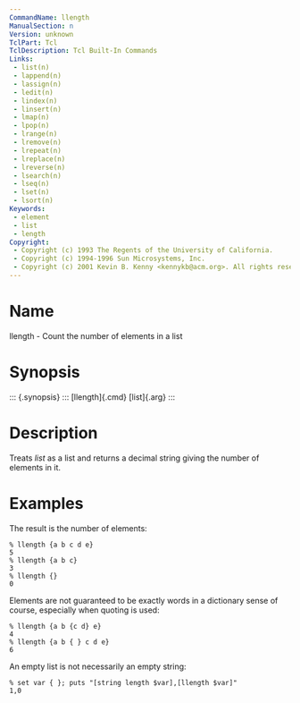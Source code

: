 ```yaml
---
CommandName: llength
ManualSection: n
Version: unknown
TclPart: Tcl
TclDescription: Tcl Built-In Commands
Links:
 - list(n)
 - lappend(n)
 - lassign(n)
 - ledit(n)
 - lindex(n)
 - linsert(n)
 - lmap(n)
 - lpop(n)
 - lrange(n)
 - lremove(n)
 - lrepeat(n)
 - lreplace(n)
 - lreverse(n)
 - lsearch(n)
 - lseq(n)
 - lset(n)
 - lsort(n)
Keywords:
 - element
 - list
 - length
Copyright:
 - Copyright (c) 1993 The Regents of the University of California.
 - Copyright (c) 1994-1996 Sun Microsystems, Inc.
 - Copyright (c) 2001 Kevin B. Kenny <kennykb@acm.org>. All rights reserved.
---
```


# Name

llength - Count the number of elements in a list

# Synopsis

::: {.synopsis} :::
[llength]{.cmd} [list]{.arg}
:::

# Description

Treats *list* as a list and returns a decimal string giving the number of elements in it.

# Examples

The result is the number of elements:

```
% llength {a b c d e}
5
% llength {a b c}
3
% llength {}
0
```

Elements are not guaranteed to be exactly words in a dictionary sense of course, especially when quoting is used:

```
% llength {a b {c d} e}
4
% llength {a b { } c d e}
6
```

An empty list is not necessarily an empty string:

```
% set var { }; puts "[string length $var],[llength $var]"
1,0
```

